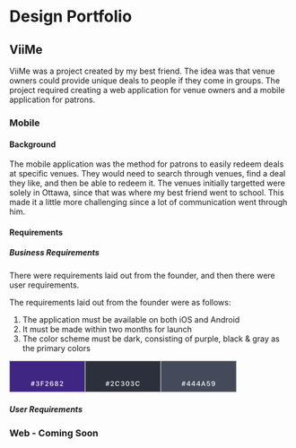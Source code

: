 # Design Portfolio

## ViiMe

ViiMe was a project created by my best friend. The idea was that venue owners could provide unique deals to people if they come in groups. The project required creating a web application for venue owners and a mobile application for patrons. 

### Mobile

#### Background
The mobile application was the method for patrons to easily redeem deals at specific venues. They would need to search through venues, find a deal they like, and then be able to redeem it. The venues initially targetted were solely in Ottawa, since that was where my best friend went to school. This made it a little more challenging since a lot of communication went through him.


####  Requirements

##### Business Requirements
There were requirements laid out from the founder, and then there were user requirements.

The requirements laid out from the founder were as follows:

1. The application must be available on both iOS and Android
2. It must be made within two months for launch
3. The color scheme must be dark, consisting of purple, black & gray as the primary colors

 <img src="ColorSwatch.png">
 
##### User Requirements

### Web - Coming Soon
